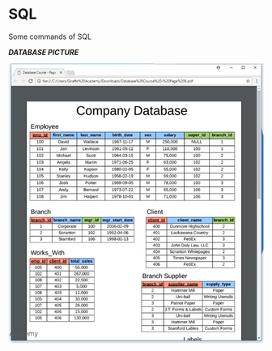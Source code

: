 # SQL
Some commands of SQL


***DATABASE PICTURE***

<img src="https://github.com/rahulsrivastava1/SQL/blob/main/Database.png">
